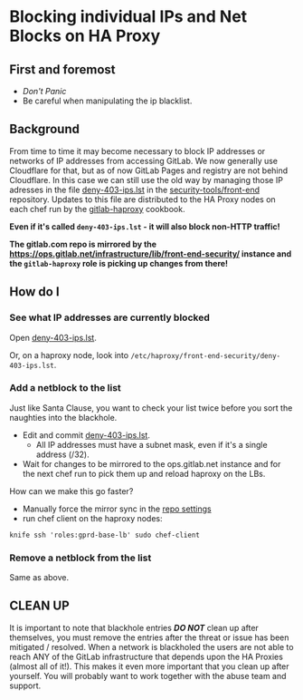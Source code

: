 # Blocking individual IPs and Net Blocks on HA Proxy

## First and foremost

* *Don't Panic*
* Be careful when manipulating the ip blacklist.

## Background

From time to time it may become necessary to block IP addresses or networks of IP addresses from accessing GitLab.
We now generally use Cloudflare for that, but as of now GitLab Pages and registry are not
behind Cloudflare. In this case we can still use the old way by managing those IP adresses in the file 
[deny-403-ips.lst](https://gitlab.com/gitlab-com/security-tools/front-end-security/blob/master/deny-403-ips.lst) in the
[security-tools/front-end](https://gitlab.com/gitlab-com/security-tools/front-end-security) repository. Updates to this file
are distributed to the HA Proxy nodes on each chef run by the [gitlab-haproxy](https://gitlab.com/gitlab-cookbooks/gitlab-haproxy) cookbook.

**Even if it's called `deny-403-ips.lst` - it will also block non-HTTP traffic!**

**The gitlab.com repo is mirrored by the https://ops.gitlab.net/infrastructure/lib/front-end-security/ instance and the `gitlab-haproxy` role is picking up changes from there!**



## How do I

### See what IP addresses are currently blocked

Open [deny-403-ips.lst](https://gitlab.com/gitlab-com/security-tools/front-end-security/blob/master/deny-403-ips.lst).

Or, on a haproxy node, look into `/etc/haproxy/front-end-security/deny-403-ips.lst`.

### Add a netblock to the list

Just like Santa Clause, you want to check your list twice before you sort the naughties into the blackhole.

* Edit and commit [deny-403-ips.lst](https://gitlab.com/gitlab-com/security-tools/front-end-security/blob/master/deny-403-ips.lst).
  * All IP addresses must have a subnet mask, even if it's a single address (/32).
* Wait for changes to be mirrored to the ops.gitlab.net instance and for the next chef run to pick them up and reload haproxy on the LBs.

How can we make this go faster?

* Manually force the mirror sync in the [repo settings](https://ops.gitlab.net/infrastructure/lib/front-end-security/settings/repository)
* run chef client on the haproxy nodes:

```
knife ssh 'roles:gprd-base-lb' sudo chef-client
```

### Remove a netblock from the list

Same as above.

## CLEAN UP

It is important to note that blackhole entries ***DO NOT*** clean up after themselves, you must remove the entries
after the threat or issue has been mitigated / resolved.  When a network is blackholed the users are not able to reach
ANY of the GitLab infrastructure that depends upon the HA Proxies (almost all of it!). This makes it even more important
that you clean up after yourself. You will probably want to work together with the abuse team and support.
